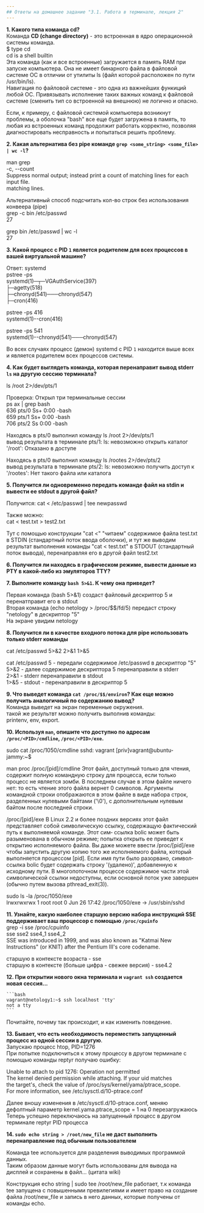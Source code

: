 ```yaml
---
## Ответы на домашнее задание "3.1. Работа в терминале, лекция 2" 
---
```

                    
<strong>1. Какого типа команда cd?</strong>  
Команда <strong>CD (change directory)</strong> - это встроенная в ядро операционной системы команда.     
$ type cd   
cd is a shell builtin   
Эта команда (как и все встроенные) загружается в память RAM при запуске компьютера. Она не имеет бинарного файла в файловой системе OC в отличии от утилиты ls (файл которой расположен по пути /usr/bin/ls).    
Навигация по файловой системе - это одна из важнейших функиций любой ОС. Привязывать исполнение таких важных команд к файловой системе (сменить тип со встроенной на внешнюю) не логично и опасно.      

Если, к примеру, с файловой системой компьютера возникнут проблемы, а оболочка "bash" все еще будет загружена в память, то любая из встроенных команд продолжит работать корректно, позволяя диагностировать несправность и попытаться решить проблему.      


<strong>2. Какая альтернатива без pipe команде `grep <some_string> <some_file> | wc -l`?</strong>        

man grep    
       -c, --count  
              Suppress  normal  output;  instead print a count of matching lines for each input file.    
              matching lines.   

Альтернативный способ подсчитать кол-во строк без использования конвеера (pipe)  
grep -c bin /etc/passwd     
27  

grep bin /etc/passwd | wc -l    
27  


<strong>3. Какой процесс с PID `1` является родителем для всех процессов в вашей виртуальной машине?</strong>      

Ответ: systemd     
pstree -ps   
systemd(1)─┬─VGAuthService(397)     
           ├─agetty(518)        
           ├─chronyd(541)───chronyd(547)    
           ├─cron(416)      

pstree -ps 416    
systemd(1)--cron(416)  

pstree -ps 541  
systemd(1)--chronyd(541)───chronyd(547)    

Во всех случаях  процесс (демон) systemd  с PID `1` находится выше всех и является родителем всех процессов системы.           

<strong>4. Как будет выглядеть команда, которая перенаправит вывод stderr `ls` на другую сессию терминала?</strong>   

ls /root 2>/dev/pts/1

Проверка:
Открыл три терминальные сессии  
ps ax | grep bash   
    636 pts/0    Ss+    0:00 -bash  
    659 pts/1    Ss+    0:00 -bash  
    706 pts/2    Ss     0:00 -bash  

Находясь в pts/0  выполнил команду ls /root 2>/dev/pts/1    
вывод результата в терминале pts/1: ls: невозможно открыть каталог '/root': Отказано в доступе    
    
Находясь в pts/0  выполнил команду ls /rootes 2>/dev/pts/2      
вывод результата в терминале pts/2: ls: невозможно получить доступ к '/rootes': Нет такого файла или каталога   

<strong>5. Получится ли одновременно передать команде файл на stdin и вывести ее stdout в другой файл?</strong>    

Получится:
cat < /etc/passwd | tee newpasswd        

Также можно:    
cat < test.txt > test2.txt  

Тут с помощью конструкции "cat <" "читаем" содержимое файлa test.txt в STDIN (стандартный поток ввода оболочки), и тут же выводим результат выполнения команды "cat < test.txt" в STDOUT (стандартный поток вывода), перенаправляя его в другой файл test2.txt     

<strong>6. Получится ли находясь в графическом режиме, вывести данные из PTY в какой-либо из эмуляторов TTY?</strong>   


<strong>7. Выполните команду `bash 5>&1`. К чему она приведет?</strong>   

Первая команда (bash 5>&1) создаст файловый дескриптор 5 и перенатправит его в stdout   
Вторая команда (echo netology > /proc/$$/fd/5) передаст строку "netology" в дескриптор "5"  
На экране увидим netology  
 
<strong>8. Получится ли в качестве входного потока для pipe использовать только stderr команды</strong>     

cat /etc/passwd 5>&2 2>&1 1>&5  
    
cat /etc/passwd 5 - передали содержимое /etc/passwd в  дескриптор "5"   
5>&2 - далее содержимое дескриптора 5 перенаправили в stderr    
2>&1 - stderr перенаправили в stdout    
1>&5 - stdout - перенаправили в дескриптор 5 

<strong>9. Что выведет команда `cat /proc/$$/environ`? Как еще можно получить аналогичный по содержанию вывод?</strong>       
Команда выведет на экран переменные окружения.  
такой же результвт можно получить выполнив команды:     
printenv, env, export.  

<strong>10. Используя `man`, опишите что доступно по адресам `/proc/<PID>/cmdline`, `/proc/<PID>/exe`.</strong>    

sudo cat /proc/1050/cmdline
sshd: vagrant [priv]vagrant@ubuntu-jammy:~$

man proc
/proc/[pid]/cmdline 
Этот файл, доступный только для чтения, содержит полную командную строку для процесса, если только процесс не является зомби. В последнем случае
в этом файле ничего нет: то есть чтение этого файла вернет 0 символов. Аргументы командной строки отображаются в
этом файле в виде набора строк, разделенных нулевыми байтами ('\0'), с дополнительным нулевым байтом после последней строки.    

/proc/[pid]/exe 
В Linux 2.2 и более поздних версиях этот файл представляет собой символическую ссылку, содержащую фактический путь к выполняемой команде. Этот сим‐
ссылка bolic может быть разыменована в обычном режиме; попытка открыть ее приведет к открытию исполняемого файла. Вы даже можете ввести /proc/[pid]/exe
чтобы запустить другую копию того же исполняемого файла, который выполняется процессом [pid]. Если имя пути было разорвано, символ‐
ссылка bolic будет содержать строку '(удалено)', добавленную к исходному пути. В многопоточном процессе содержимое
части этой символической ссылки недоступны, если основной поток уже завершен (обычно путем вызова pthread_exit(3)). 
    
sudo ls -la /proc/1050/exe  
lrwxrwxrwx 1 root root 0 Jun 26 17:42 /proc/1050/exe -> /usr/sbin/sshd  
    

<strong>11. Узнайте, какую наиболее старшую версию набора инструкций SSE поддерживает ваш процессор с помощью `/proc/cpuinfo`</strong>    
grep -i sse /proc/cpuinfo     
sse sse2 sse4_1 sse4_2  
SSE was introduced in 1999, and was also known as "Katmai New Instructions" (or KNIT) after the Pentium III's core codename.    

старшую в контексте возраста - sse  
старшую в контексте (больше цифра - свежее версия) - sse4.2     

<strong>12. При открытии нового окна терминала и `vagrant ssh` создается новая сессия...</strong>   

    ```bash     
	vagrant@netology1:~$ ssh localhost 'tty'        
	not a tty       
    ```     
Почитайте, почему так происходит, и как изменить поведение.     

<strong>13. Бывает, что есть необходимость переместить запущенный процесс из одной сессии в другую</strong>.    
Запускаю процесс htop,  PID=1276    
При попытке подключиться к этому процессу в другом терминале с помощью команды reptyr получаю ошибку:    
    
Unable to attach to pid 1276: Operation not permitted   
The kernel denied permission while attaching. If your uid matches   
the target's, check the value of /proc/sys/kernel/yama/ptrace_scope.    
For more information, see /etc/sysctl.d/10-ptrace.conf  

Далее вношу изменения в /etc/sysctl.d/10-ptrace.conf, меняю дефолтный параметр kernel.yama.ptrace_scope = 1 на 0 
перезагружаюсь  
Теперь успешно переключаюсь на запущенный процесс в другом терминале reptyr PID процесса       

<strong>14. `sudo echo string > /root/new_file` не даст выполнить перенаправление под обычным пользователем</strong>

Команда tee используется для разделения выводимых программой данных.     
Таким образом данные могут быть использованы для вывода на дисплей и сохранены в файл... (цитата wiki)      
    
Конструкция echo string | sudo tee /root/new_file работает, т.к команда tee запущена с повышенными превилегиями и имеет право на создание файла /root/new_file и запись в него данных, которые получены от команды echo.    

